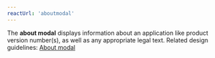 ```yaml
---
reactUrl: 'aboutmodal'
---
```


The **about modal** displays information about an application like product version number(s), as well as any appropriate legal text. Related design guidelines: [About modal](/design-guidelines/usage-and-behavior/about-modal)
